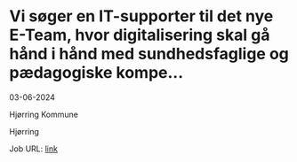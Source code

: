 # Vi søger en IT-supporter til det nye E-Team, hvor digitalisering skal gå hånd i hånd med sundhedsfaglige og pædagogiske kompe...
03-06-2024

Hjørring Kommune

Hjørring

Job URL: [link](https://www.jobindex.dk/jobannonce/r12536679/vi-soeger-en-it-supporter-til-det-nye-e-team-hvor-digitalisering-skal-gaa-haand-i-haand-med-sundhedsfaglige-og-paedagogiske-kompe)


